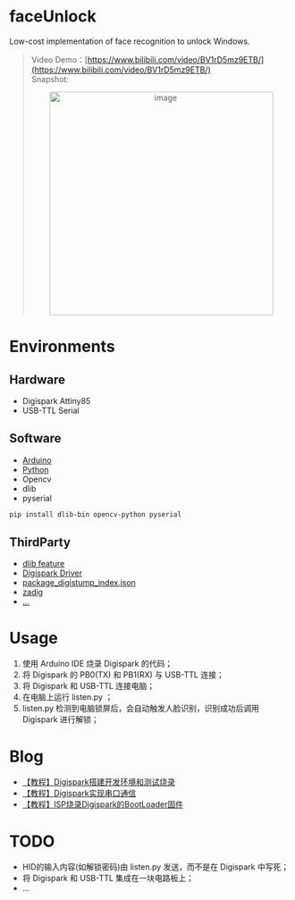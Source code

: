 # faceUnlock
Low-cost implementation of face recognition to unlock Windows.    
> Video Demo：[https://www.bilibili.com/video/BV1rD5mz9ETB/](https://www.bilibili.com/video/BV1rD5mz9ETB/)    
> Snapshot:    
> <p align="center"><img src="https://github.com/user-attachments/assets/4b315d68-0056-4b60-85f8-f165b188acd9" alt="image" width="400"/></p>


# Environments
## Hardware
- Digispark Attiny85
- USB-TTL Serial


## Software
- [Arduino](https://www.arduino.cc/en/Main/Software)
- [Python](https://www.python.org/downloads/)
- Opencv
- dlib
- pyserial

```bash
pip install dlib-bin opencv-python pyserial
```


## ThirdParty
- [dlib feature](https://xfxuezhang.lanzouo.com/ibMSz2u5pjeb)
- [Digispark Driver](https://raw.githubusercontent.com/songxf1024/faceUnlock/refs/heads/main/thirdparty/Digistump.Drivers.zip)
- [package_digistump_index.json](https://raw.githubusercontent.com/songxf1024/faceUnlock/refs/heads/main/thirdparty/package_digistump_index.json)
- [zadig](https://raw.githubusercontent.com/songxf1024/faceUnlock/refs/heads/main/thirdparty/zadig-2.9.exe)
- [...](https://github.com/songxf1024/faceUnlock/tree/main/thirdparty)


# Usage
1. 使用 Arduino IDE 烧录 Digispark 的代码；
2. 将 Digispark 的 PB0(TX) 和 PB1(RX) 与 USB-TTL 连接；
3. 将 Digispark 和 USB-TTL 连接电脑；
4. 在电脑上运行 listen.py ；
5. listen.py 检测到电脑锁屏后，会自动触发人脸识别，识别成功后调用 Digispark 进行解锁；

# Blog
- [【教程】Digispark搭建开发环境和测试烧录](https://xfxuezhang.blog.csdn.net/article/details/147400007)
- [【教程】Digispark实现串口通信](https://xfxuezhang.blog.csdn.net/article/details/147404668)
- [【教程】ISP烧录Digispark的BootLoader固件](https://xfxuezhang.blog.csdn.net/article/details/147524103)


# TODO
- HID的输入内容(如解锁密码)由 listen.py 发送，而不是在 Digispark 中写死；
- 将 Digispark 和 USB-TTL 集成在一块电路板上；
- ...



